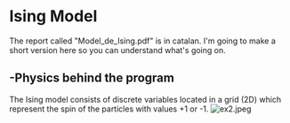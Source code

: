 # Ising Model
The report called "Model_de_Ising.pdf" is in catalan. I'm going to make a short version here so you can understand what's going on.
## -Physics behind the program
The Ising model consists of discrete variables located in a grid (2D) which represent the spin of the particles with values +1 or -1.
![ex2.jpeg](https://github.com/Alverd02/Collective-Phenomena-and-Phase-Transition/tree/main/Practica%201/MontaneAlbert)
